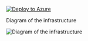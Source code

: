 [![Deploy to Azure](https://aka.ms/deploytoazurebutton)](https://portal.azure.com/#create/Microsoft.Template/uri/https%3A%2F%2Fraw.githubusercontent.com%2Fjimgodden%2FAzure_Networking_Labs%2Fmain%2FTraining-FRR_BGP_Lab_alt%2Fsrc%2Fmain.json)


Diagram of the infrastructure

![Diagram of the infrastructure](diagram.drawio.png)
